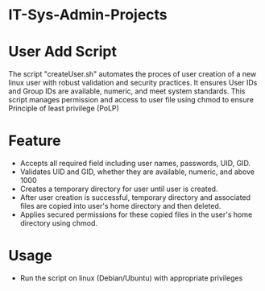 # IT-Sys-Admin-Projects
# User Add Script
The script "createUser.sh" automates the proces of user creation of a new linux user with robust validation and security practices.
It ensures User IDs and Group IDs are available, numeric, and meet system standards.
This script manages permission and access to user file using chmod to ensure Principle of least privilege (PoLP)

# Feature
- Accepts all required field including user names, passwords, UID, GID.
- Validates UID and GID, whether they are available, numeric, and above 1000
- Creates a temporary directory for user until user is created.
- After user creation is successful, temporary directory and associated files are copied into user's home directory and then deleted.
- Applies secured permissions for these copied files in the user's home directory using chmod.

# Usage
- Run the script on linux (Debian/Ubuntu) with appropriate privileges

